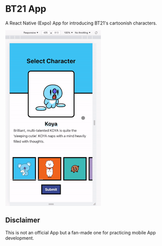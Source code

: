 # BT21 App

A React Native (Expo) App for introducing BT21's cartoonish characters.

![Demo](./demo.gif)

## Disclaimer

This is not an official App but a fan-made one for practicing mobile App development.

